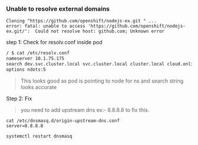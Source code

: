 
###  Unable to resolve external domains
```
Cloning "https://github.com/openshift/nodejs-ex.git " ...
error: fatal: unable to access 'https://github.com/openshift/nodejs-ex.git/':  Could not resolve host: github.com; Unknown error
```

step 1:   Check for resolv.conf inside pod
```sh
/ $ cat /etc/resolv.conf
nameserver 10.1.75.175
search dev.svc.cluster.local svc.cluster.local cluster.local cloud.online.net
options ndots:5
```

> This looks good as pod is pointing to node for ns and search string looks accurate

Step 2: Fix
> you need to add upstream dns ex:-   8.8.8.8  to fix this.
``` 
cat /etc/dnsmasq.d/origin-upstream-dns.conf
server=8.8.8.8
```
```
systemctl restart dnsmasq
```




